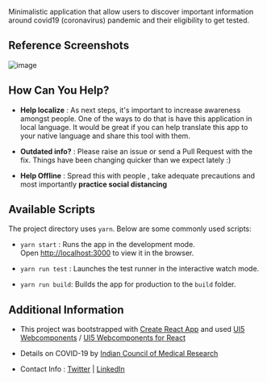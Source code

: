 Minimalistic application that allow users to discover important information around covid19 (coronavirus) pandemic and their eligibility to get tested.


## Reference Screenshots 

![image](https://user-images.githubusercontent.com/15953522/76803940-05d01380-6801-11ea-96db-1bded38793aa.png)

## How Can You Help?

- **Help localize** : As next steps, it's important to increase awareness amongst people. One of the ways to do that is have this application in local language. It would be great if you can help translate this app to your native language and share this tool with them.

- **Outdated info?** : Please raise an issue or send a Pull Request with the fix. Things have been changing quicker than we expect lately :)

- **Help Offline** : Spread this with people , take adequate precautions and most importantly **practice social distancing**


## Available Scripts

The project directory uses `yarn`. Below are some commonly used scripts:

- `yarn start` : Runs the app in the development mode.<br /> Open [http://localhost:3000](http://localhost:3000) to view it in the browser.

- `yarn run test` : Launches the test runner in the interactive watch mode.<br />

- `yarn run build`: Builds the app for production to the `build` folder.<br />

## Additional Information

- This project was bootstrapped with [Create React App](https://github.com/facebook/create-react-app) and used [UI5 Webcomponents](https://sap.github.io/ui5-webcomponents/) / [UI5 Webcomponents for React](https://sap.github.io/ui5-webcomponents-react/?path=/story/1-welcome-getting-started--page)

- Details on COVID-19 by [Indian Council of Medical Research](https://icmr.nic.in/content/covid-19)

- Contact Info : [Twitter](https://twitter.com/nitish_mehta) | [LinkedIn](https://www.linkedin.com/in/nitishmehta08/)
